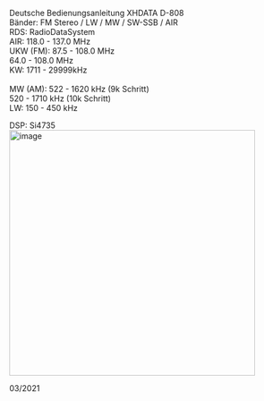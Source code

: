 Deutsche Bedienungsanleitung XHDATA D-808<br>
Bänder: FM Stereo / LW / MW / SW-SSB / AIR <br>
RDS: RadioDataSystem <br>
AIR:      118.0 - 137.0 MHz <br>
UKW (FM):  87.5 - 108.0 MHz <br>
           64.0 - 108.0 MHz <br>
KW:         1711 - 29999kHz   <br>       
MW (AM):     522 - 1620 kHz (9k Schritt)  <br>
             520 - 1710 kHz (10k Schritt) <br>
LW:          150 -  450 kHz <br>

DSP:    Si4735<br>
<img width="439" alt="image" src="https://user-images.githubusercontent.com/12202733/222980271-f1d93d70-9ac7-4e69-af85-b5867ac2a8df.png"><br>

03/2021
